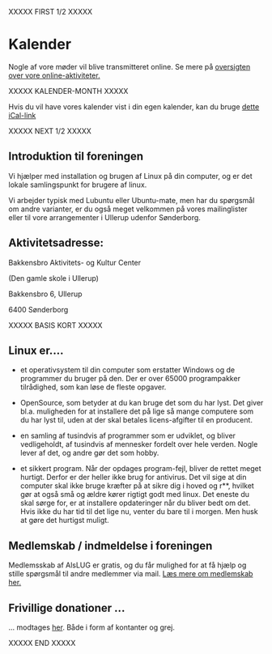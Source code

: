 XXXXX FIRST 1/2 XXXXX

# Kalender

Nogle af vore møder vil blive transmitteret online. Se mere på
[oversigten over vore online-aktiviteter.](/arrangementer/online.md)


XXXXX KALENDER-MONTH XXXXX			
				
Hvis du vil have vores kalender vist i din egen kalender, kan du bruge
[dette iCal-link](https://www.alslug.dk/kalender/alt.ics)


XXXXX NEXT 1/2 XXXXX

## Introduktion til foreningen
Vi hjælper med installation og brugen af Linux på din computer, og er det lokale samlingspunkt for brugere af linux.

Vi arbejder typisk med Lubuntu eller Ubuntu-mate, men har du spørgsmål om andre varianter, er du også meget velkommen på
vores mailinglister eller til vore arrangementer i Ullerup udenfor Sønderborg.

## Aktivitetsadresse:
Bakkensbro Aktivitets- og Kultur Center

(Den gamle skole i Ullerup)

Bakkensbro 6, Ullerup

6400 Sønderborg

XXXXX BASIS KORT XXXXX
<script src='https://alslug.dk/api/aktiviteter/lokale.js'></script>

## Linux er....

- et operativsystem til din computer som erstatter Windows og de programmer du bruger på den.
Der er over 65000 programpakker tilrådighed, som kan løse de fleste opgaver.

- OpenSource, som betyder at du kan bruge det som du har lyst. Det giver bl.a. muligheden for at installere det
på lige så mange computere som du har lyst til, uden at der skal betales licens-afgifter til en producent.

- en samling af tusindvis af programmer som er udviklet, og bliver vedligeholdt, af tusindvis af
mennesker fordelt over hele verden. Nogle lever af det, og andre gør det som hobby.

- et sikkert program. Når der opdages program-fejl, bliver de rettet meget hurtigt.
Derfor er der heller ikke brug for antivirus.
Det vil sige at din computer skal ikke bruge kræfter på at sikre dig i hoved og r**, hvilket gør at også små og ældre
kører rigtigt godt med linux.
Det eneste du skal sørge for, er at installere opdateringer når du bliver bedt om det.
Hvis ikke du har tid til det lige nu, venter du bare til i morgen. Men husk at gøre det hurtigst muligt.


## Medlemskab / indmeldelse i foreningen
Medlemsskab af AlsLUG er gratis, og du får mulighed for at få hjælp og stille spørgsmål til andre medlemmer via mail.
[Læs mere om medlemskab her.](https://www.alslug.dk/medlemskab/indmeldelse.html)


## Frivillige donationer ...
... modtages [her](/oekonomi/donationer.md). Både i form af kontanter og grej.

XXXXX END XXXXX
